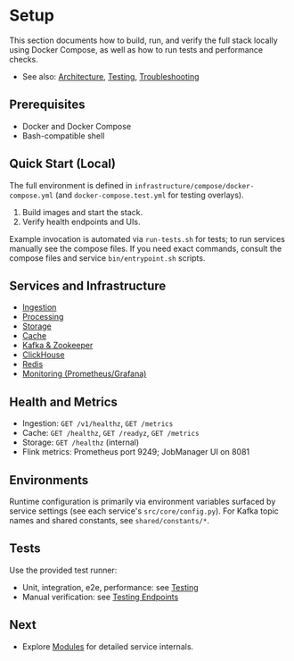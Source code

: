 # Setup

This section documents how to build, run, and verify the full stack locally using Docker Compose, as well as how to run tests and performance checks.

- See also: [Architecture](../architecture/README.md), [Testing](../testing/README.md), [Troubleshooting](../troubleshooting/README.md)

## Prerequisites

- Docker and Docker Compose
- Bash-compatible shell

## Quick Start (Local)

The full environment is defined in `infrastructure/compose/docker-compose.yml` (and `docker-compose.test.yml` for testing overlays).

1. Build images and start the stack.
2. Verify health endpoints and UIs.

Example invocation is automated via `run-tests.sh` for tests; to run services manually see the compose files. If you need exact commands, consult the compose files and service `bin/entrypoint.sh` scripts.

## Services and Infrastructure

- [Ingestion](./services/ingestion.md)
- [Processing](./services/processing.md)
- [Storage](./services/storage.md)
- [Cache](./services/cache.md)
- [Kafka & Zookeeper](./infrastructure/kafka.md)
- [ClickHouse](./infrastructure/clickhouse.md)
- [Redis](./infrastructure/redis.md)
- [Monitoring (Prometheus/Grafana)](./infrastructure/monitoring.md)

## Health and Metrics

- Ingestion: `GET /v1/healthz`, `GET /metrics`
- Cache: `GET /healthz`, `GET /readyz`, `GET /metrics`
- Storage: `GET /healthz` (internal)
- Flink metrics: Prometheus port 9249; JobManager UI on 8081

## Environments

Runtime configuration is primarily via environment variables surfaced by service settings (see each service's `src/core/config.py`). For Kafka topic names and shared constants, see `shared/constants/*`.

## Tests

Use the provided test runner:

- Unit, integration, e2e, performance: see [Testing](../testing/README.md)
 - Manual verification: see [Testing Endpoints](../testing/endpoints.md)

## Next

- Explore [Modules](../modules/README.md) for detailed service internals.
